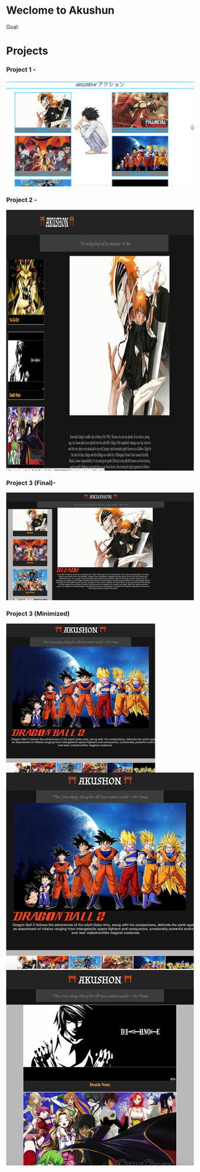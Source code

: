 # Weclome to Akushun
Goal: 


# Projects

### Project 1 - 

![Akushun](https://github.com/Rdbrennan/Akushun/blob/master/img/Screen%20Shot%202018-09-19%20at%202.47.36%20PM.png)


### Project 2 - 

<img align="center" width="1500" height="700" src="https://github.com/Rdbrennan/Akushun/blob/master/img/Screen%20Shot%202018-09-19%20at%202.59.35%20PM.png">

### Project 3 (Final)- 

![Akushun](https://github.com/Rdbrennan/Akushun/blob/master/img/Screen%20Shot%202018-09-18%20at%2010.17.44%20PM.png)


### Project 3 (Minimized)

<img align="left" width="400" height="400" src="https://github.com/Rdbrennan/Akushun/blob/master/img/Screen%20Shot%202018-09-19%20at%203.06.50%20PM.png">

![Akushun](https://github.com/Rdbrennan/Akushun/blob/master/img/Screen%20Shot%202018-09-19%20at%203.06.50%20PM.png)
![Akushun](https://github.com/Rdbrennan/Akushun/blob/master/img/Screen%20Shot%202018-09-19%20at%203.07.27%20PM.png)

